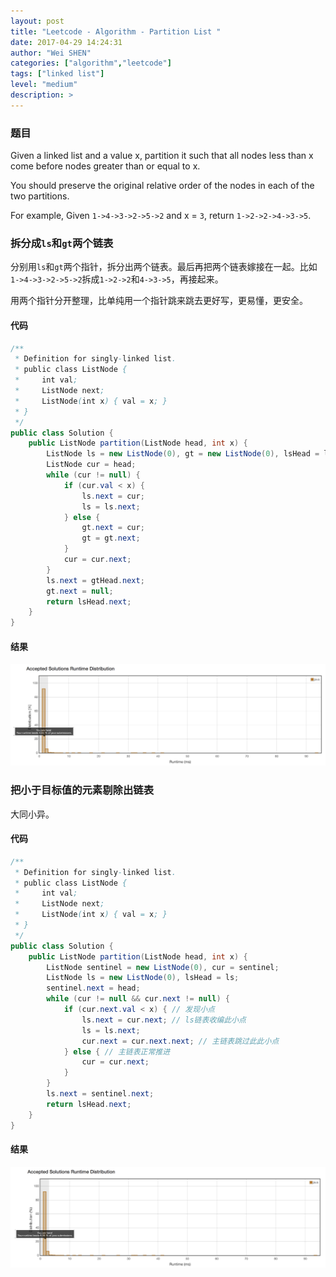 ```yaml
---
layout: post
title: "Leetcode - Algorithm - Partition List "
date: 2017-04-29 14:24:31
author: "Wei SHEN"
categories: ["algorithm","leetcode"]
tags: ["linked list"]
level: "medium"
description: >
---
```


### 题目
Given a linked list and a value x, partition it such that all nodes less than x come before nodes greater than or equal to x.

You should preserve the original relative order of the nodes in each of the two partitions.

For example,
Given `1->4->3->2->5->2` and x = `3`,
return `1->2->2->4->3->5`.

### 拆分成`ls`和`gt`两个链表
分别用`ls`和`gt`两个指针，拆分出两个链表。最后再把两个链表嫁接在一起。比如`1->4->3->2->5->2`拆成`1->2->2`和`4->3->5`，再接起来。

用两个指针分开整理，比单纯用一个指针跳来跳去更好写，更易懂，更安全。

#### 代码
```java
/**
 * Definition for singly-linked list.
 * public class ListNode {
 *     int val;
 *     ListNode next;
 *     ListNode(int x) { val = x; }
 * }
 */
public class Solution {
    public ListNode partition(ListNode head, int x) {
        ListNode ls = new ListNode(0), gt = new ListNode(0), lsHead = ls, gtHead = gt;
        ListNode cur = head;
        while (cur != null) {
            if (cur.val < x) {
                ls.next = cur;
                ls = ls.next;
            } else {
                gt.next = cur;
                gt = gt.next;
            }
            cur = cur.next;
        }
        ls.next = gtHead.next;
        gt.next = null;
        return lsHead.next;
    }
}
```

#### 结果
![partition-list-1](/images/leetcode/partition-list-1.png)


### 把小于目标值的元素剔除出链表
大同小异。

#### 代码
```java
/**
 * Definition for singly-linked list.
 * public class ListNode {
 *     int val;
 *     ListNode next;
 *     ListNode(int x) { val = x; }
 * }
 */
public class Solution {
    public ListNode partition(ListNode head, int x) {
        ListNode sentinel = new ListNode(0), cur = sentinel;
        ListNode ls = new ListNode(0), lsHead = ls;
        sentinel.next = head;
        while (cur != null && cur.next != null) {
            if (cur.next.val < x) { // 发现小点
                ls.next = cur.next; // ls链表收编此小点
                ls = ls.next;
                cur.next = cur.next.next; // 主链表跳过此此小点
            } else { // 主链表正常推进
                cur = cur.next;
            }
        }
        ls.next = sentinel.next;
        return lsHead.next;
    }
}
```

#### 结果
![partition-list-2](/images/leetcode/partition-list-2.png)
